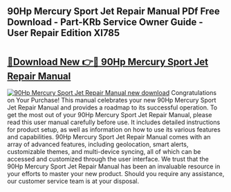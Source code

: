 ## 90Hp Mercury Sport Jet Repair Manual PDf Free Download - Part-KRb Service Owner Guide - User Repair Edition XI785

# <h2><a href="http://bc63291.oget.top/?id=90Hp+Mercury+Sport+Jet+Repair+Manual">🔗Download New 👉🔴 90Hp Mercury Sport Jet Repair Manual</a></h2>

[![90Hp Mercury Sport Jet Repair Manual new download](https://i.imgur.com/5g1atiW.png)](http://bc63291.oget.top/?id=90Hp+Mercury+Sport+Jet+Repair+Manual)
Congratulations on Your Purchase! This manual celebrates your new 90Hp Mercury Sport Jet Repair Manual and provides a roadmap to its successful operation. To get the most out of your 90Hp Mercury Sport Jet Repair Manual, please read this user manual carefully before use. It includes detailed instructions for product setup, as well as information on how to use its various features and capabilities. 90Hp Mercury Sport Jet Repair Manual comes with an array of advanced features, including geolocation, smart alerts, customizable themes, and multi-device syncing, all of which can be accessed and customized through the user interface. We trust that the 90Hp Mercury Sport Jet Repair Manual has been an invaluable resource in your efforts to master your new product. Should you require any assistance, our customer service team is at your disposal.
